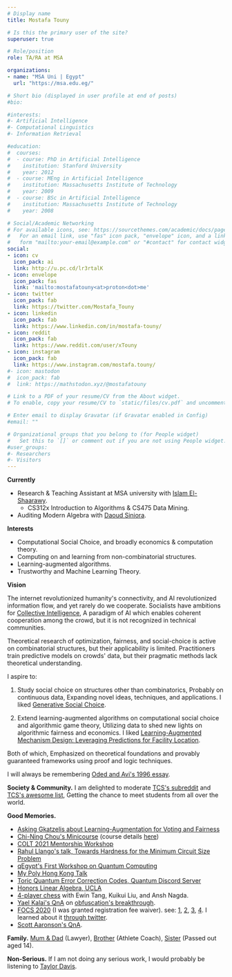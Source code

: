 ```yaml
---
# Display name
title: Mostafa Touny

# Is this the primary user of the site?
superuser: true

# Role/position
role: TA/RA at MSA

organizations:
- name: "MSA Uni | Egypt"
  url: "https://msa.edu.eg/"

# Short bio (displayed in user profile at end of posts)
#bio: 

#interests:
#- Artificial Intelligence
#- Computational Linguistics
#- Information Retrieval

#education:
#  courses:
#  - course: PhD in Artificial Intelligence
#    institution: Stanford University
#    year: 2012
#  - course: MEng in Artificial Intelligence
#    institution: Massachusetts Institute of Technology
#    year: 2009
#  - course: BSc in Artificial Intelligence
#    institution: Massachusetts Institute of Technology
#    year: 2008

# Social/Academic Networking
# For available icons, see: https://sourcethemes.com/academic/docs/page-builder/#icons
#   For an email link, use "fas" icon pack, "envelope" icon, and a link in the
#   form "mailto:your-email@example.com" or "#contact" for contact widget.
social:
- icon: cv
  icon_pack: ai
  link: http://u.pc.cd/lr3rtalK 
- icon: envelope
  icon_pack: fas
  link: 'mailto:mostafatouny<at>proton<dot>me'
- icon: twitter
  icon_pack: fab
  link: https://twitter.com/Mostafa_Touny
- icon: linkedin
  icon_pack: fab
  link: https://www.linkedin.com/in/mostafa-touny/
- icon: reddit
  icon_pack: fab
  link: https://www.reddit.com/user/xTouny
- icon: instagram
  icon_pack: fab
  link: https://www.instagram.com/mostafa.touny/
#- icon: mastodon
#  icon_pack: fab
#  link: https://mathstodon.xyz/@mostafatouny

# Link to a PDF of your resume/CV from the About widget.
# To enable, copy your resume/CV to `static/files/cv.pdf` and uncomment the lines below.

# Enter email to display Gravatar (if Gravatar enabled in Config)
#email: ""

# Organizational groups that you belong to (for People widget)
#   Set this to `[]` or comment out if you are not using People widget.
#user_groups:
#- Researchers
#- Visitors
---
```


**Currently**
- Research & Teaching Assistant at MSA university with [Islam El-Shaarawy](https://scholar.google.com/citations?user=QiYV8YYAAAAJ&hl=en&oi=ao).
  - CS312x Introduction to Algorithms & CS475 Data Mining.
- Auditing Modern Algebra with [Daoud Siniora](https://sites.google.com/view/daoudsiniora).

**Interests**
- Computational Social Choice, and broadly economics & computation theory.
- Computing on and learning from non-combinatorial structures.
- Learning-augmented algorithms.
- Trustworthy and Machine Learning Theory.

**Vision** 

The internet revolutionized humanity's connectivity, and AI revolutionized information flow, and yet rarely do we cooperate. Socialists have ambitions for [Collective Intelligence](https://cci.mit.edu), A paradigm of AI which enables coherent cooperation among the crowd, but it is not recognized in technical communities.

Theoretical research of optimization, fairness, and social-choice is active on combinatorial structures, but their applicability is limited. Practitioners train predictive models on crowds' data, but their pragmatic methods lack theoretical understanding.

I aspire to:
1) Study social choice on structures other than combinatorics, Probably on continuous data, Expanding novel ideas, techniques, and applications. I liked [Generative Social Choice](https://arxiv.org/abs/2309.01291).

2) Extend learning-augmented algorithms on computational social choice and algorithmic game theory, Utilizing data to shed new lights on algorithmic fairness and economics. I liked [Learning-Augmented Mechanism Design: Leveraging Predictions for Facility Location](https://arxiv.org/abs/2204.01120).

Both of which, Emphasized on theoretical foundations and provably guaranteed frameworks using proof and logic techniques.


I will always be remembering [Oded and Avi's 1996 essay](https://theorydish.blog/2021/04/15/toc-a-personal-perspective-2021).

**Society & Community.** I am delighted to moderate [TCS's subreddit](https://www.reddit.com/r/theoreticalcs) and [TCS's awesome list](https://github.com/mostafatouny/awesome-theoretical-computer-science), Getting the chance to meet students from all over the world.

**Good Memories.**
- [Asking Gkatzelis about Learning-Augmentation for Voting and Fairness](https://youtu.be/nMm6-20OI94?si=P4bSchKYpLBZzzs9&t=1685)
- [Chi-Ning Chou's Minicourse](https://twitter.com/Mostafa_Touny/status/1480568006875004930) (course details [here](https://cnchou.github.io/mini-course/))
- [COLT 2021 Mentorship Workshop](https://twitter.com/Mostafa_Touny/status/1422972878065184768)
- [Rahul Llango's talk, Towards Hardness for the Minimum Circuit Size Problem](https://twitter.com/Mostafa_Touny/status/1386012832156749825)
- [qEgypt's First Workshop on Quantum Computing](https://twitter.com/Mostafa_Touny/status/1380969863708041218)
- [My Poly Hong Kong Talk](post/hobbyist-talk/)
- [Toric Quantum Error Correction Codes, Quantum Discord Server](https://twitter.com/Mostafa_Touny/status/1373661965185339394)
- [Honors Linear Algebra, UCLA](post/math115ah/)
- [4-player chess](https://twitter.com/Mostafa_Touny/status/1360420814806540288) with Ewin Tang, Kuikui Liu, and Ansh Nagda.
- [Yael Kalai's QnA](https://youtu.be/ygcEkJQdxAE?t=3960) on [obfuscation's breakthrough](https://www.quantamagazine.org/in-cryptography-advances-in-program-obfuscation-20140130).
- [FOCS 2020](https://focs2020.cs.duke.edu/) (I was granted registration fee waiver). see: [1](https://twitter.com/BlumLenore/status/1327306067320172544), [2](https://twitter.com/Mostafa_Touny/status/1329139915104399362), [3](https://twitter.com/Mostafa_Touny/status/1327331859756425225), [4](https://twitter.com/Mostafa_Touny/status/1327311589163356162/photo/1). I learned about it [through twitter](https://twitter.com/ccanonne_/status/1325140475167305728).
- [Scott Aaronson's QnA](https://twitter.com/Mostafa_Touny/status/1325547607079464960).

**Family.** [Mum & Dad](https://www.instagram.com/p/CpYNgF3MpSe/?img_index=2) (Lawyer), [Brother](https://www.instagram.com/ahmedxtouny/) (Athlete Coach), [Sister](https://twitter.com/Mostafa_Touny/status/1600805391826587653?s=20) (Passed out aged 14).

**Non-Serious.** If I am not doing any serious work, I would probably be listening to [Taylor Davis](https://www.youtube.com/channel/UCk40qSGYnVdFFBNXRjrvdpQ).
